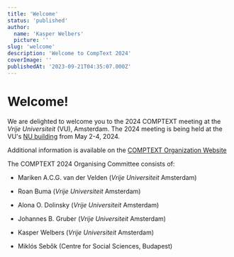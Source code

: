 ```yaml
---
title: 'Welcome'
status: 'published'
author:
  name: 'Kasper Welbers'
  picture: ''
slug: 'welcome'
description: 'Welcome to CompText 2024'
coverImage: ''
publishedAt: '2023-09-21T04:35:07.000Z'
---
```


# Welcome!

We are delighted to welcome you to the 2024 COMPTEXT meeting at the *Vrije Universiteit* (VU), Amsterdam. The 2024 meeting is being held at the VU's [NU building](https://vu.nl/en/about-vu/more-about/new-university-building) from May 2-4, 2024.

Additional information is available on the [COMPTEXT Organization Website](https://www.comptextconference.org)

The COMPTEXT 2024 Organising Committee consists of:

- Mariken A.C.G. van der Velden (*Vrije Universiteit* Amsterdam)

- Roan Buma (*Vrije Universiteit* Amsterdam)

- Alona O. Dolinsky (*Vrije Universiteit* Amsterdam)

- Johannes B. Gruber (*Vrije Universiteit* Amsterdam)

- Kasper Welbers (*Vrije Universiteit* Amsterdam)

- Miklós Sebők (Centre for Social Sciences, Budapest)

